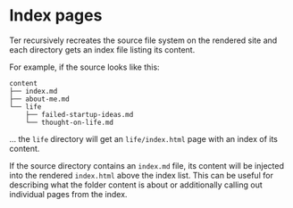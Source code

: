 # Index pages

Ter recursively recreates the source file system on the rendered site and each
directory gets an index file listing its content.

For example, if the source looks like this:

```
content
├── index.md
├── about-me.md
└── life
    ├── failed-startup-ideas.md
    └── thought-on-life.md
```

... the `life` directory will get an `life/index.html` page with an index of its
content.

If the source directory contains an `index.md` file, its content will be
injected into the rendered `index.html` above the index list. This can be useful
for describing what the folder content is about or additionally calling out
individual pages from the index.
